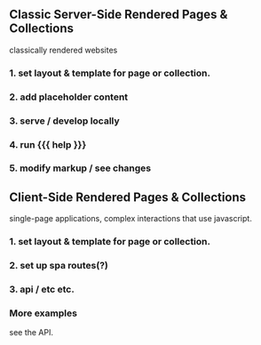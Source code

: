 ## Classic Server-Side Rendered Pages & Collections
classically rendered websites  

### 1. set layout & template for page or collection.
### 2. add placeholder content
### 3. serve / develop locally
### 4. run {{{ help }}}
### 5. modify markup / see changes

## Client-Side Rendered Pages & Collections
single-page applications, complex interactions that use javascript.

### 1. set layout & template for page or collection.
### 2. set up spa routes(?)
### 3. api / etc etc.
### More examples
see the API.
